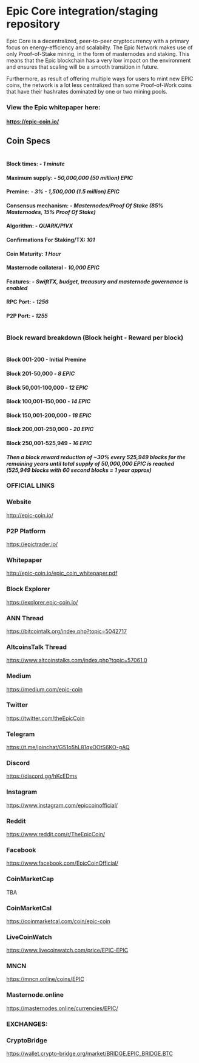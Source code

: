 # Epic Core integration/staging repository

Epic Core is a decentralized, peer-to-peer cryptocurrency with a primary focus on energy-efficiency and scalabilty. The Epic Network makes use of only Proof-of-Stake mining, in the form of masternodes and staking. This means that the Epic blockchain has a very low impact on the environment and ensures that scaling will be a smooth transition in future. 

Furthermore, as result of offering multiple ways for users to mint new EPIC coins, the network is a lot less centralized than some Proof-of-Work coins that have their hashrates dominated by one or two mining pools.

### View the Epic whitepaper here: 

#### https://epic-coin.io/

## Coin Specs

#

#### Block times: - *1 minute* 
#### Maximum supply: - *50,000,000 (50 million) EPIC*
#### Premine: - *3% - 1,500,000 (1.5 million) EPIC*
#### Consensus mechanism: - *Masternodes/Proof Of Stake (85% Masternodes, 15% Proof Of Stake)*
#### Algorithm: - *QUARK/PIVX* 
#### Confirmations For Staking/TX: *101*
#### Coin Maturity: *1 Hour*
#### Masternode collateral - *10,000 EPIC*  
#### Features: - *SwiftTX, budget, treausury and masternode governance is enabled* 
#### RPC Port: - *1256* 
#### P2P Port: - *1255* 

#

### Block reward breakdown (Block height - Reward per block)
#
#### Block 001-200 - Initial Premine

#### Block 201-50,000	  -   *8 EPIC*

#### Block 50,001-100,000   -   *12 EPIC*

#### Block 100,001-150,000  -   *14 EPIC*

#### Block 150,001-200,000  -   *18 EPIC*

#### Block 200,001-250,000  -  *20 EPIC*

#### Block 250,001-525,949   -   *16 EPIC*

#### *Then a block reward reduction of ~30% every 525,949 blocks for the remaining years until total supply of 50,000,000 EPIC is reached (525,949 blocks with 60 second blocks = 1 year approx)*

### OFFICIAL LINKS


### Website
http://epic-coin.io/

### P2P Platform
https://epictrader.io/

### Whitepaper
http://epic-coin.io/epic_coin_whitepaper.pdf
 
### Block Explorer
https://explorer.epic-coin.io/

### ANN Thread 
https://bitcointalk.org/index.php?topic=5042717

### AltcoinsTalk Thread
https://www.altcoinstalks.com/index.php?topic=57061.0

### Medium
https://medium.com/epic-coin

### Twitter 
https://twitter.com/theEpicCoin

### Telegram
https://t.me/joinchat/G51o5hL81qxOOtS6KO-gAQ

### Discord 
https://discord.gg/hKcEDms

### Instagram
https://www.instagram.com/epiccoinofficial/

### Reddit
https://www.reddit.com/r/TheEpicCoin/

### Facebook
https://www.facebook.com/EpicCoinOfficial/

### CoinMarketCap
TBA

### CoinMarketCal
https://coinmarketcal.com/coin/epic-coin

### LiveCoinWatch
https://www.livecoinwatch.com/price/EPIC-EPIC

### MNCN
https://mncn.online/coins/EPIC

### Masternode.online
https://masternodes.online/currencies/EPIC/

### EXCHANGES:

### CryptoBridge
https://wallet.crypto-bridge.org/market/BRIDGE.EPIC_BRIDGE.BTC
